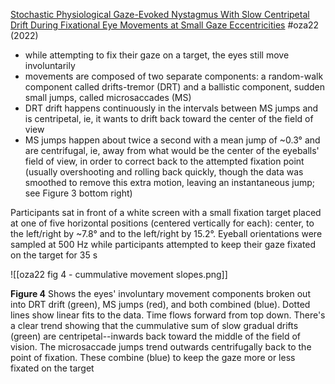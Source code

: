[Stochastic Physiological Gaze-Evoked Nystagmus With Slow Centripetal Drift During Fixational Eye Movements at Small Gaze Eccentricities](https://doi.org/10.3389/fnhum.2022.842883) #oza22 (2022)

- while attempting to fix their gaze on a target, the eyes still move involuntarily
- movements are composed of two separate components: a random-walk component called drifts-tremor (DRT) and a ballistic component, sudden small jumps, called microsaccades (MS)
- DRT drift happens continuously in the intervals between MS jumps and is centripetal, ie, it wants to drift back toward the center of the field of view
- MS jumps happen about twice a second with a mean jump of ~0.3° and are centrifugal, ie, away from what would be the center of the eyeballs' field of view, in order to correct back to the attempted fixation point (usually overshooting and rolling back quickly, though the data was smoothed to remove this extra motion, leaving an instantaneous jump; see Figure 3 bottom right)

Participants sat in front of a white screen with a small fixation target placed at one of five horizontal positions (centered vertically for each): center, to the left/right by ~7.8° and to the left/right by 15.2°.  Eyeball orientations were sampled at 500 Hz while participants attempted to keep their gaze fixated on the target for 35 s

![[oza22 fig 4 - cummulative movement slopes.png]]

**Figure 4** Shows the eyes' involuntary movement components broken out into DRT drift (green), MS jumps (red), and both combined (blue). Dotted lines show linear fits to the data. Time flows forward from top down.  There's a clear trend showing that the cummulative sum of slow gradual drifts (green) are centripetal--inwards back toward the middle of the field of vision. The microsaccade jumps trend outwards centrifugally back to the point of fixation.  These combine (blue) to keep the gaze more or less fixated on the target
